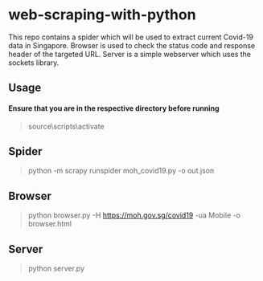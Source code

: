 # web-scraping-with-python
This repo contains a spider which will be used to extract current Covid-19 data in Singapore. Browser is used to check the status code and response header of the targeted URL. Server is a simple webserver which uses the sockets library.

## Usage
#### Ensure that you are in the respective directory before running
>source\scripts\activate


## Spider 
>python -m scrapy runspider moh_covid19.py -o out.json

## Browser
>python browser.py -H https://moh.gov.sg/covid19 -ua Mobile -o browser.html

## Server
>python server.py 
